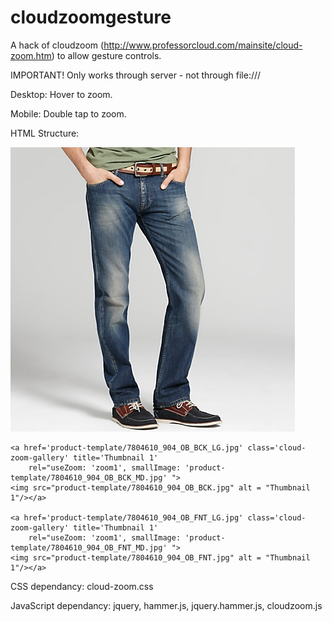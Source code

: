 cloudzoomgesture
================

A hack of cloudzoom (http://www.professorcloud.com/mainsite/cloud-zoom.htm) to allow gesture controls.

IMPORTANT!
Only works through server - not through file:///

Desktop:
Hover to zoom.

Mobile:
Double tap to zoom.

HTML Structure:
<div>
	<a href='product-template/7804610_904_OB_FNT_LG.jpg' class='cloud-zoom' id='zoom1'
		rel="position: 'inside', showTitle: false">
		<img src="product-template/7804610_904_OB_FNT_MD.jpg" alt='' title="Optional title display" />
	</a>

	<a href='product-template/7804610_904_OB_BCK_LG.jpg' class='cloud-zoom-gallery' title='Thumbnail 1'
		rel="useZoom: 'zoom1', smallImage: 'product-template/7804610_904_OB_BCK_MD.jpg' ">
	<img src="product-template/7804610_904_OB_BCK.jpg" alt = "Thumbnail 1"/></a>
	
	<a href='product-template/7804610_904_OB_FNT_LG.jpg' class='cloud-zoom-gallery' title='Thumbnail 1'
		rel="useZoom: 'zoom1', smallImage: 'product-template/7804610_904_OB_FNT_MD.jpg' ">
	<img src="product-template/7804610_904_OB_FNT.jpg" alt = "Thumbnail 1"/></a>
</div>

CSS dependancy: cloud-zoom.css
<link rel="stylesheet" type="text/css" href="../assets/cloud-zoom.css" >

JavaScript dependancy: jquery, hammer.js, jquery.hammer.js, cloudzoom.js
<script src="../assets/jquery-1.7.2.min.js" type="text/javascript"></script>
<script src="../assets/hammer.js" type="text/javascript"></script>
<script src="../assets/jquery.hammer.js" type="text/javascript"></script>
<script src="../assets/cloudzoom.js" type="text/javascript"></script>